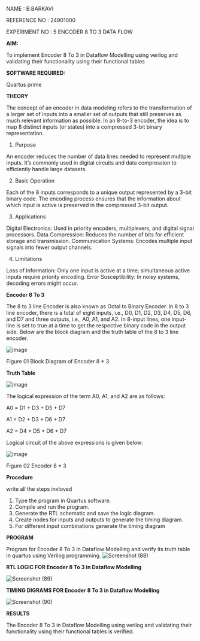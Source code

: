NAME : B.BARKAVI

REFERENCE NO : 24901000

EXPERIMENT NO : 5 ENCODER 8 TO 3 DATA FLOW


**AIM:**

To implement  Encoder 8 To 3 in Dataflow Modelling using verilog and validating their functionality using their functional tables

**SOFTWARE REQUIRED:** 

Quartus prime

**THEORY**

The concept of an encoder in data modeling refers to the transformation of a larger set of inputs into a smaller set of outputs that still preserves as much relevant information as possible. In an 8-to-3 encoder, the idea is to map 8 distinct inputs (or states) into a compressed 3-bit binary representation.

1. Purpose

   
An encoder reduces the number of data lines needed to represent multiple inputs.
It’s commonly used in digital circuits and data compression to efficiently handle large datasets.

2. Basic Operation

   
Each of the 8 inputs corresponds to a unique output represented by a 3-bit binary code.
The encoding process ensures that the information about which input is active is preserved in the compressed 3-bit output.

3. Applications

 
Digital Electronics: Used in priority encoders, multiplexers, and digital signal processors.
Data Compression: Reduces the number of bits for efficient storage and transmission.
Communication Systems: Encodes multiple input signals into fewer output channels.


4. Limitations


Loss of Information: Only one input is active at a time; simultaneous active inputs require priority encoding.
Error Susceptibility: In noisy systems, decoding errors might occur.

**Encoder 8 To 3**

The 8 to 3 line Encoder is also known as Octal to Binary Encoder. In 8 to 3 line encoder, there is a total of eight inputs, i.e., D0, D1, D2, D3, D4, D5, D6, and D7 and three outputs, i.e., A0, A1, and A2. In 8-input lines, one input-line is set to true at a time to get the respective binary code in the output side. Below are the block diagram and the truth table of the 8 to 3 line encoder.

![image](https://github.com/naavaneetha/ENCODER8TO3DATAFLOW/assets/154305477/0bc242c1-eb9e-4c47-afe5-30428470efc3)

Figure 01  Block Diagram of Encoder 8 * 3

**Truth Table**

![image](https://github.com/naavaneetha/ENCODER8TO3DATAFLOW/assets/154305477/35496b14-ae6e-4cd1-9abd-d6736b576575)

The logical expression of the term A0, A1, and A2 are as follows:

A0 = D1 + D3 + D5 + D7

A1 = D2 + D3 + D6 + D7

A2 = D4 + D5 + D6 + D7

Logical circuit of the above expressions is given below:

![image](https://github.com/naavaneetha/ENCODER8TO3DATAFLOW/assets/154305477/95acaee6-c873-4c75-89eb-ef09fb158053)

Figure 02  Encoder 8 * 3

**Procedure**

 write all the steps invloved 

1. Type the program in Quartus software.
2. Compile and run the program.
3. Generate the RTL schematic and save the logic diagram.
4. Create nodes for inputs and outputs to generate the timing diagram.
5. For different input combinations generate the timing diagram
 

**PROGRAM**

 Program for Encoder 8 To 3 in Dataflow Modelling and verify its truth table in quartus using Verilog programming.
![Screenshot (88)](https://github.com/user-attachments/assets/4c540c87-47eb-4283-8fba-cd60663fabd9)








**RTL LOGIC FOR Encoder 8 To 3 in Dataflow Modelling**


![Screenshot (89)](https://github.com/user-attachments/assets/a8e84233-6ee0-48b5-a666-1e6012167d50)



**TIMING DIGRAMS FOR Encoder 8 To 3 in Dataflow Modelling**



![Screenshot (90)](https://github.com/user-attachments/assets/9a7027c1-6838-4483-a4d9-79e0335d09bf)


**RESULTS**



The Encoder 8 To 3 in Dataflow Modelling using verilog and validating their functionality using their functional tables is verified.





